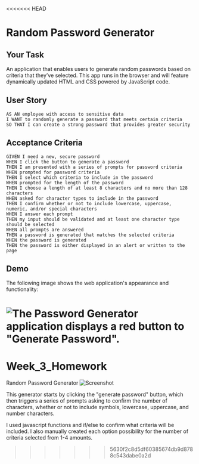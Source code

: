 <<<<<<< HEAD
# Random Password Generator

## Your Task

An application that enables users to generate random passwords based on criteria that they’ve selected. This app runs in the browser and will feature dynamically updated HTML and CSS powered by JavaScript code. 

## User Story

```
AS AN employee with access to sensitive data
I WANT to randomly generate a password that meets certain criteria
SO THAT I can create a strong password that provides greater security
```

## Acceptance Criteria

```
GIVEN I need a new, secure password
WHEN I click the button to generate a password
THEN I am presented with a series of prompts for password criteria
WHEN prompted for password criteria
THEN I select which criteria to include in the password
WHEN prompted for the length of the password
THEN I choose a length of at least 8 characters and no more than 128 characters
WHEN asked for character types to include in the password
THEN I confirm whether or not to include lowercase, uppercase, numeric, and/or special characters
WHEN I answer each prompt
THEN my input should be validated and at least one character type should be selected
WHEN all prompts are answered
THEN a password is generated that matches the selected criteria
WHEN the password is generated
THEN the password is either displayed in an alert or written to the page
```

## Demo

The following image shows the web application's appearance and functionality:

![The Password Generator application displays a red button to "Generate Password".](./Assets/03-javascript-homework-demo.png)
=======
# Week_3_Homework
Random Password Generator
![Screenshot](https://user-images.githubusercontent.com/87458845/135698805-e14e3c17-8676-4582-82c3-e8269bae18eb.PNG)

This generator starts by clicking the "generate password" button, which then triggers a series of prompts asking to confirm the number of characters, whether or not to include symbols, lowercase, uppercase, and number characters.

I used javascript functions and if/else to confirm what criteria will be included. I also manually created each option possibility for the number of criteria selected from 1-4 amounts.
>>>>>>> 5630f2c8d5df60385674db9d8788c543dabe0a2d

